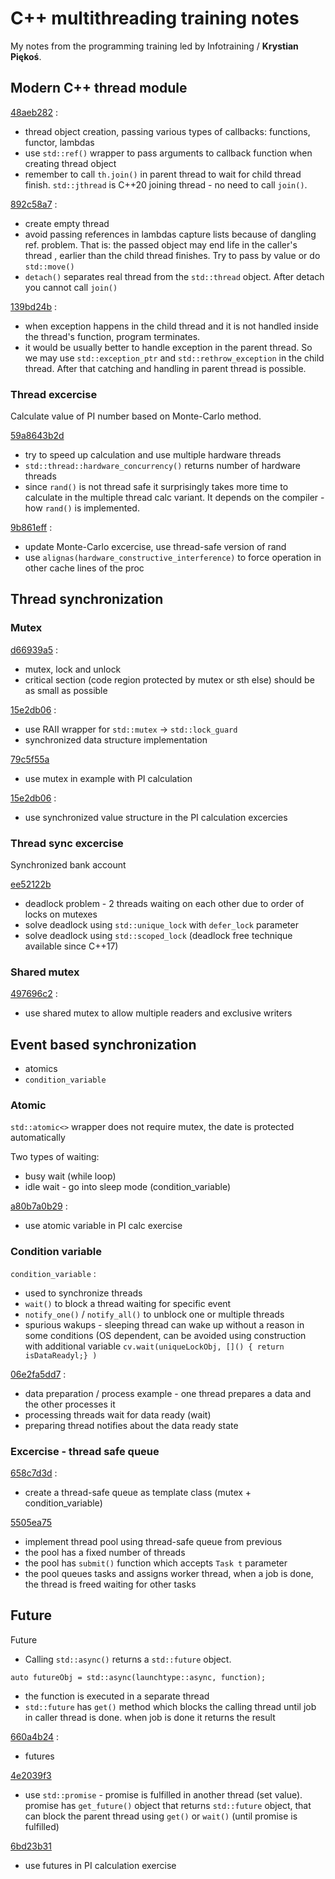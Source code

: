 # C++ multithreading training notes

My notes from the programming training led by Infotraining / **Krystian Piękoś**.

## Modern C++ thread module

 [48aeb282](https://github.com/pietrik123/cpp-thd-2023-06-14-training/commit/48aeb282aaa9e3284685f24bec0d0db9da16b894) :
* thread object creation, passing various types of callbacks: functions, functor, lambdas
* use `std::ref()` wrapper to pass arguments to callback function when creating thread object
* remember to call `th.join()` in parent thread to wait for child thread finish. `std::jthread` is C++20 joining thread - no need to call `join()`.

[892c58a7](https://github.com/pietrik123/cpp-thd-2023-06-14-training/commit/892c58a7bda0759e11b505f5d51cfc8295bd88b4) : 
* create empty thread
* avoid passing references in lambdas capture lists because of dangling ref. problem. That is: the passed object may end life in the caller's thread , earlier than the child thread finishes. Try to pass by value or do `std::move()`
* `detach()` separates real thread from the `std::thread` object. After detach you cannot call `join()`

[139bd24b](https://github.com/pietrik123/cpp-thd-2023-06-14-training/commit/139bd24b433aef219b1eb501d93b4c61d08c0ce0) :
* when exception happens in the child thread and it is not handled inside the thread's function, program terminates.
* it would be usually better to handle exception in the parent thread. So we may use `std::exception_ptr` and `std::rethrow_exception` in the child thread. After that catching and handling in parent thread is possible.

### Thread excercise

Calculate value of PI number based on Monte-Carlo method.

[59a8643b2d](https://github.com/pietrik123/cpp-thd-2023-06-14-training/commit/59a8643b2da56afce9b782c63ba8f2d062e6f8b4)
* try to speed up calculation and use multiple hardware threads
* `std::thread::hardware_concurrency()` returns number of hardware threads
* since `rand()` is not thread safe it surprisingly takes more time to calculate in the multiple thread calc variant. It depends on the compiler - how `rand()` is implemented.

[9b861eff](https://github.com/pietrik123/cpp-thd-2023-06-14-training/commit/9b861eff7190b66ae2b4f8e0e0b708c85d4e6e33) :
* update Monte-Carlo excercise, use thread-safe version of rand
* use `alignas(hardware_constructive_interference)` to force operation in other cache lines of the proc

## Thread synchronization

### Mutex

[d66939a5](https://github.com/pietrik123/cpp-thd-2023-06-14-training/commit/d66939a57116647dd967ce9ba8118d36c3c0efc4) :
* mutex, lock and unlock
* critical section (code region protected by mutex or sth else) should be as small as possible

[15e2db06](https://github.com/pietrik123/cpp-thd-2023-06-14-training/commit/15e2db06dd5722fa8a85fbd79899e09abcbc90c8) : 
* use RAII wrapper for `std::mutex` -> `std::lock_guard`
* synchronized data structure implementation

[79c5f55a](https://github.com/pietrik123/cpp-thd-2023-06-14-training/commit/79c5f55afa69aea36d26d87d168e7a92936d76ef)
* use mutex in example with PI calculation

[15e2db06](https://github.com/pietrik123/cpp-thd-2023-06-14-training/commit/15e2db06dd5722fa8a85fbd79899e09abcbc90c8) :
* use synchronized value structure in the PI calculation excercies

### Thread sync excercise

Synchronized bank account

[ee52122b](https://github.com/pietrik123/cpp-thd-2023-06-14-training/commit/ee52122b0f74b93cd7328637b681dbebb70fedc4)

* deadlock problem - 2 threads waiting on each other due to order of locks on mutexes
* solve deadlock using `std::unique_lock` with `defer_lock` parameter
* solve deadlock using `std::scoped_lock` (deadlock free technique available since C++17)

### Shared mutex

[497696c2](https://github.com/pietrik123/cpp-thd-2023-06-14-training/commit/497696c2b5362b4f353cb26a1e3304d62efb879b) : 
* use shared mutex to allow multiple readers and exclusive writers

## Event based synchronization

* atomics
* `condition_variable`

### Atomic

`std::atomic<>` wrapper does not require mutex, the date is protected automatically

Two types of waiting:
* busy wait (while loop)
* idle wait - go into sleep mode (condition_variable)

[a80b7a0b29](https://github.com/pietrik123/cpp-thd-2023-06-14-training/commit/a80b7a0b29d0b828a1534f61b7bbcaf8fbcab560) : 
* use atomic variable in PI calc exercise

### Condition variable

`condition_variable` :
* used to synchronize threads
* `wait()` to block a thread waiting for specific event
* `notify_one()` / `notify_all()` to unblock one or multiple threads
* spurious wakups - sleeping thread can wake up without a reason in some conditions (OS dependent, can be avoided using construction with additional variable `cv.wait(uniqueLockObj, []() { return isDataReadyl;} )`

[06e2fa5dd7](https://github.com/pietrik123/cpp-thd-2023-06-14-training/commit/06e2fa5dd769bfa52537750634112628455cab3e) :
* data preparation / process example - one thread prepares a data and the other processes it
* processing threads wait for data ready (wait)
* preparing thread notifies about the data ready state

### Excercise - thread safe queue

[658c7d3d](https://github.com/pietrik123/cpp-thd-2023-06-14-training/commit/658c7d3d40abb35d210df732d7060b72bfcd35f8) :
* create a thread-safe queue as template class (mutex + condition_variable)

[5505ea75](https://github.com/pietrik123/cpp-thd-2023-06-14-training/commit/5505ea75d03a400437a29e3a784e849dc5ced365)
* implement thread pool using thread-safe queue from previous
* the pool has a fixed number of threads
* the pool has `submit()` function which accepts `Task t` parameter
* the pool queues tasks and assigns worker thread, when a job is done, the thread is freed waiting for other tasks

## Future

Future
* Calling `std::async()` returns a `std::future` object.
```
auto futureObj = std::async(launchtype::async, function);
``` 
* the function is executed in a separate thread
* `std::future` has `get()` method which blocks the calling thread until job in caller thread is done. when job is done it returns the result

[660a4b24](https://github.com/pietrik123/cpp-thd-2023-06-14-training/commit/660a4b24c60d96a9efb8f77dd16acc35463f0769) :
* futures

[4e2039f3](https://github.com/pietrik123/cpp-thd-2023-06-14-training/commit/4e2039f342a280f55ceb4bed0535125d67a75bf6)
* use `std::promise` - promise is fulfilled in another thread (set value). promise has `get_future()` object that returns `std::future` object, that can block the parent thread using `get()` or `wait()` (until promise is fulfilled)

[6bd23b31](https://github.com/pietrik123/cpp-thd-2023-06-14-training/commit/6bd23b3133e3a695ce95f3f94a1c03cec020b0c5)
* use futures in PI calculation exercise
